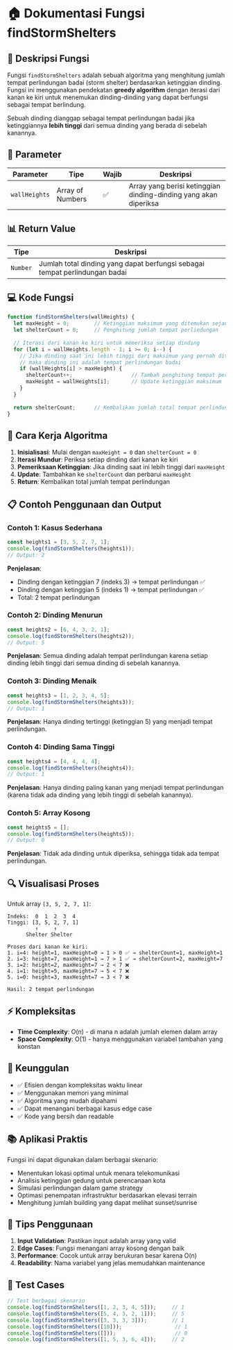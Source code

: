 # 🏠 Dokumentasi Fungsi findStormShelters

## 📝 Deskripsi Fungsi

Fungsi `findStormShelters` adalah sebuah algoritma yang menghitung jumlah tempat perlindungan badai (storm shelter) berdasarkan ketinggian dinding. Fungsi ini menggunakan pendekatan **greedy algorithm** dengan iterasi dari kanan ke kiri untuk menemukan dinding-dinding yang dapat berfungsi sebagai tempat berlindung.

Sebuah dinding dianggap sebagai tempat perlindungan badai jika ketinggiannya **lebih tinggi** dari semua dinding yang berada di sebelah kanannya.

## 🔧 Parameter

| Parameter | Tipe | Wajib | Deskripsi |
|-----------|------|-------|-----------|
| `wallHeights` | Array of Numbers | ✅ | Array yang berisi ketinggian dinding-dinding yang akan diperiksa |

## 📊 Return Value

| Tipe | Deskripsi |
|------|-----------|
| `Number` | Jumlah total dinding yang dapat berfungsi sebagai tempat perlindungan badai |

## 💻 Kode Fungsi

```javascript
function findStormShelters(wallHeights) {
  let maxHeight = 0;        // Ketinggian maksimum yang ditemukan sejauh ini
  let shelterCount = 0;     // Penghitung jumlah tempat perlindungan
  
  // Iterasi dari kanan ke kiri untuk memeriksa setiap dinding
  for (let i = wallHeights.length - 1; i >= 0; i--) {
    // Jika dinding saat ini lebih tinggi dari maksimum yang pernah ditemukan,
    // maka dinding ini adalah tempat perlindungan badai
    if (wallHeights[i] > maxHeight) {
      shelterCount++;                   // Tambah penghitung tempat perlindungan
      maxHeight = wallHeights[i];       // Update ketinggian maksimum
    }
  }
  
  return shelterCount;      // Kembalikan jumlah total tempat perlindungan
}
```

## 🎯 Cara Kerja Algoritma

1. **Inisialisasi**: Mulai dengan `maxHeight = 0` dan `shelterCount = 0`
2. **Iterasi Mundur**: Periksa setiap dinding dari kanan ke kiri
3. **Pemeriksaan Ketinggian**: Jika dinding saat ini lebih tinggi dari `maxHeight`
4. **Update**: Tambahkan ke `shelterCount` dan perbarui `maxHeight`
5. **Return**: Kembalikan total jumlah tempat perlindungan

## 📋 Contoh Penggunaan dan Output

### Contoh 1: Kasus Sederhana
```javascript
const heights1 = [3, 5, 2, 7, 1];
console.log(findStormShelters(heights1));
// Output: 2
```

**Penjelasan**: 
- Dinding dengan ketinggian 7 (indeks 3) → tempat perlindungan ✅
- Dinding dengan ketinggian 5 (indeks 1) → tempat perlindungan ✅
- Total: 2 tempat perlindungan

### Contoh 2: Dinding Menurun
```javascript
const heights2 = [6, 4, 3, 2, 1];
console.log(findStormShelters(heights2));
// Output: 5
```

**Penjelasan**: 
Semua dinding adalah tempat perlindungan karena setiap dinding lebih tinggi dari semua dinding di sebelah kanannya.

### Contoh 3: Dinding Menaik
```javascript
const heights3 = [1, 2, 3, 4, 5];
console.log(findStormShelters(heights3));
// Output: 1
```

**Penjelasan**: 
Hanya dinding tertinggi (ketinggian 5) yang menjadi tempat perlindungan.

### Contoh 4: Dinding Sama Tinggi
```javascript
const heights4 = [4, 4, 4, 4];
console.log(findStormShelters(heights4));
// Output: 1
```

**Penjelasan**: 
Hanya dinding paling kanan yang menjadi tempat perlindungan (karena tidak ada dinding yang lebih tinggi di sebelah kanannya).

### Contoh 5: Array Kosong
```javascript
const heights5 = [];
console.log(findStormShelters(heights5));
// Output: 0
```

**Penjelasan**: 
Tidak ada dinding untuk diperiksa, sehingga tidak ada tempat perlindungan.

## 🔍 Visualisasi Proses

Untuk array `[3, 5, 2, 7, 1]`:

```
Indeks:  0  1  2  3  4
Tinggi: [3, 5, 2, 7, 1]
         ↑     ↑
      Shelter Shelter

Proses dari kanan ke kiri:
1. i=4: height=1, maxHeight=0 → 1 > 0 ✅ → shelterCount=1, maxHeight=1
2. i=3: height=7, maxHeight=1 → 7 > 1 ✅ → shelterCount=2, maxHeight=7
3. i=2: height=2, maxHeight=7 → 2 < 7 ❌
4. i=1: height=5, maxHeight=7 → 5 < 7 ❌
5. i=0: height=3, maxHeight=7 → 3 < 7 ❌

Hasil: 2 tempat perlindungan
```

## ⚡ Kompleksitas

- **Time Complexity**: O(n) - di mana n adalah jumlah elemen dalam array
- **Space Complexity**: O(1) - hanya menggunakan variabel tambahan yang konstan

## 🚀 Keunggulan

- ✅ Efisien dengan kompleksitas waktu linear
- ✅ Menggunakan memori yang minimal
- ✅ Algoritma yang mudah dipahami
- ✅ Dapat menangani berbagai kasus edge case
- ✅ Kode yang bersih dan readable

## 📚 Aplikasi Praktis

Fungsi ini dapat digunakan dalam berbagai skenario:
- Menentukan lokasi optimal untuk menara telekomunikasi
- Analisis ketinggian gedung untuk perencanaan kota
- Simulasi perlindungan dalam game strategy
- Optimasi penempatan infrastruktur berdasarkan elevasi terrain
- Menghitung jumlah building yang dapat melihat sunset/sunrise

## 🔧 Tips Penggunaan

1. **Input Validation**: Pastikan input adalah array yang valid
2. **Edge Cases**: Fungsi menangani array kosong dengan baik
3. **Performance**: Cocok untuk array berukuran besar karena O(n)
4. **Readability**: Nama variabel yang jelas memudahkan maintenance

## 🧪 Test Cases

```javascript
// Test berbagai skenario
console.log(findStormShelters([1, 2, 3, 4, 5]));     // 1
console.log(findStormShelters([5, 4, 3, 2, 1]));     // 5
console.log(findStormShelters([3, 3, 3, 3]));        // 1
console.log(findStormShelters([10]));                 // 1
console.log(findStormShelters([]));                   // 0
console.log(findStormShelters([1, 5, 3, 6, 4]));     // 2
```
